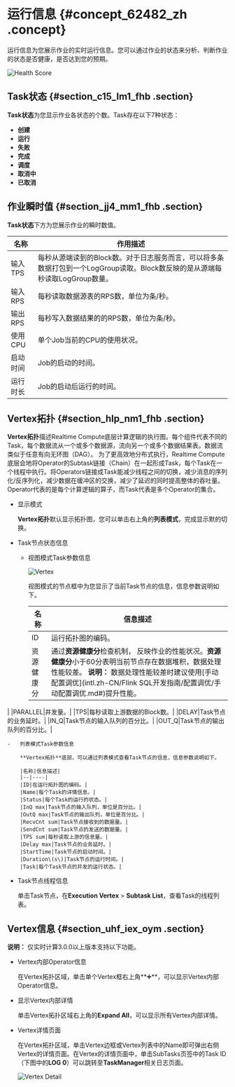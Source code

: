 # 运行信息 {#concept_62482_zh .concept}

运行信息为您展示作业的实时运行信息。您可以通过作业的状态来分析、判断作业的状态是否健康，是否达到您的预期。

![Health Score](http://static-aliyun-doc.oss-cn-hangzhou.aliyuncs.com/assets/img/41066/156549006733933_zh-CN.png)

## Task状态 {#section_c15_lm1_fhb .section}

**Task状态**为您显示作业各状态的个数。Task存在以下7种状态：

-   **创建**
-   **运行**
-   **失败**
-   **完成**
-   **调度**
-   **取消中**
-   **已取消**

## 作业瞬时值 {#section_jj4_mm1_fhb .section}

**Task状态**下方为您展示作业的瞬时数值。

|名称|作用描述|
|--|----|
|输入TPS|每秒从源端读到的Block数。对于日志服务而言，可以将多条数据打包到一个LogGroup读取。Block数反映的是从源端每秒读取LogGroup数量。|
|输入RPS|每秒读取数据源表的RPS数，单位为条/秒。|
|输出RPS|每秒写入数据结果的的RPS数，单位为条/秒。|
|使用CPU|单个Job当前的CPU的使用状况。|
|启动时间|Job的启动的时间。|
|运行时长|Job的启动后运行的时间。|

## Vertex拓扑 {#section_hlp_nm1_fhb .section}

**Vertex拓扑**描述Realtime Compute底层计算逻辑的执行图。每个组件代表不同的Task，每个数据流从一个或多个数据源，流向另一个或多个数据结果表。数据流类似于任意有向无环图（DAG）。 为了更高效地分布式执行，Realtime Compute底层会地将Operator的Subtask链接（Chain）在一起形成Task，每个Task在一个线程中执行。将Operators链接成Task能减少线程之间的切换，减少消息的序列化/反序列化，减少数据在缓冲区的交换，减少了延迟的同时提高整体的吞吐量。Operator代表的是每个计算逻辑的算子，而Task代表是多个Operator的集合。

-   显示模式

    **Vertex拓扑**默认显示拓扑图，您可以单击右上角的**列表模式**，完成显示默的切换。

-   Task节点状态信息

    -   视图模式Task参数信息

        ![Vertex](http://static-aliyun-doc.oss-cn-hangzhou.aliyuncs.com/assets/img/41066/156549006733937_zh-CN.png)

        视图模式的节点框中为您显示了当前Task节点的信息，信息参数说明如下。

        |名称|信息描述|
        |--|----|
        |ID|运行拓扑图的编码。|
        |资源健康分|通过**资源健康分**检查机制， 反映作业的性能状况。**资源健康分**小于60分表明当前节点存在数据堆积，数据处理性能较差。 **说明：** 数据处理性能较差时建议使用[手动配置调优](intl.zh-CN/Flink SQL开发指南/配置调优/手动配置调优.md#)提升性能。

 |
        |PARALLEL|并发量。|
        |TPS|每秒读取上游数据的Block数。|
        |DELAY|Task节点的业务延时。|
        |IN\_Q|Task节点的输入队列的百分比。|
        |OUT\_Q|Task节点的输出队列的百分比。|

    -   列表模式Task参数信息

        **Vertex拓扑**底部，可以通过列表模式查看Task节点的信息，信息参数说明如下。

        |名称|信息描述|
        |--|----|
        |ID|在运行拓扑图的编码。|
        |Name|每个Task的详情信息。|
        |Status|每个Task的运行的状态。|
        |InQ max|Task节点的输入队列，单位是百分比。|
        |OutQ max|Task节点的输出队列，单位是百分比。|
        |RecvCnt sum|Task节点接收到的数据量。|
        |SendCnt sum|Task节点的发送的数据量。|
        |TPS sum|每秒读取上游的信息量。|
        |Delay max|Task节点的业务延时。|
        |StartTime|Task节点的启动时间。|
        |Duration\(s\)|Task节点的运行时间。|
        |Task|每个Task节点的并发的运行状态。|

-   Task节点线程信息

    单击Task节点，在**Execution Vertex** \> **Subtask List**，查看Task的线程列表。


## Vertex信息 {#section_uhf_iex_oym .section}

**说明：** 仅实时计算3.0.0以上版本支持以下功能。

-   Vertex内部Operator信息

    在Vertex拓扑区域，单击单个Vertex框右上角**➕**，可以显示Vertex内部Operator信息。

-   显示Vertex内部详情

    单击Vertex拓扑区域右上角的**Expand All**，可以显示所有Vertex内部详情。

-   Vertex详情页面

    在Vertex拓扑区域，单击Vertex边框或Vertex列表中的Name即可弹出右侧Vertex的详情页面。在Vertex的详情页面中，单击SubTasks页签中的Task ID（下图中的**LOG 0**）可以跳转至**TaskManager**相关日志页面。

    ![Vertex Detail](http://static-aliyun-doc.oss-cn-hangzhou.aliyuncs.com/assets/img/41066/156549006848314_zh-CN.png)


